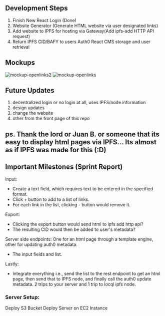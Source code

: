 
## Development Steps

1. Finish New React Login (Done)
2. Website Generator (Generate HTML website via user designated links)
3. Add website to IPFS for hosting via Gateway(Add ipfs-add HTTP API request)
4. Return IPFS CID/BAFY to users Auth0 React CMS storage and user retrieval 

## Mockups

![mockup-openlinks2](https://user-images.githubusercontent.com/30084404/166916200-287246a8-cf53-438a-814a-b4416be0f405.png)
![mockup-openlinks](https://user-images.githubusercontent.com/30084404/166916203-3128f76c-a75a-47dd-9b87-05b2b3adf7a9.png)

## Future Updates 

1. decentralized login or no login at all, uses IPFS/node information
2. design updates
3. change the website
4. other from the front page of this repo


ps. Thank the lord or Juan B. or someone that its easy to display html pages via IPFS... Its almost as if IPFS was made for this (:D)
------------------------------------------------------------------------------------------------------------------------------------------------

## Important Milestones (Sprint Report)

Input:

- Create a text field, which requires text to be entered in the specified format.
- Click + button to add to a list of links.
- For each link in the list, clicking - button would remove it.

Export:
- Clicking the export button would send html to ipfs add http api?
- The resulting CID would then be added to user's metadata?

Server side endpoints: One for an html page through a template engine, other for updating auth0 metadata.
- The input fields and list.

Lastly:
- Integrate everything i.e., send the list to the rest endpoint to get an html page, then send that to IPFS node, and finally call the auth0 update metadata. 2 trips to your server and 1 trip to locql ipfs node.

### Server Setup: 

Deploy S3 Bucket
Deploy Server on EC2 Instance
